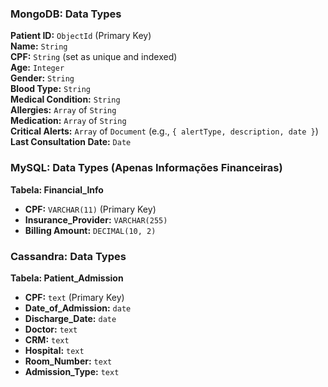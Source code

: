 ### **MongoDB: Data Types**

**Patient ID:** `ObjectId` (Primary Key)  
**Name:** `String`  
**CPF:** `String` (set as unique and indexed)  
**Age:** `Integer`  
**Gender:** `String`  
**Blood Type:** `String`  
**Medical Condition:** `String`  
**Allergies:** `Array` of `String`  
**Medication:** `Array` of `String`  
**Critical Alerts:** `Array` of `Document` (e.g., `{ alertType, description, date }`)  
**Last Consultation Date:** `Date`

### **MySQL: Data Types (Apenas Informações Financeiras)**

**Tabela: Financial_Info**

- **CPF:** `VARCHAR(11)` (Primary Key)
- **Insurance_Provider:** `VARCHAR(255)`
- **Billing Amount:** `DECIMAL(10, 2)`

### **Cassandra: Data Types**

**Tabela: Patient_Admission**

- **CPF:** `text` (Primary Key)
- **Date_of_Admission:** `date`
- **Discharge_Date:** `date`
- **Doctor:** `text`
- **CRM:** `text`
- **Hospital:** `text`
- **Room_Number:** `text`
- **Admission_Type:** `text`
